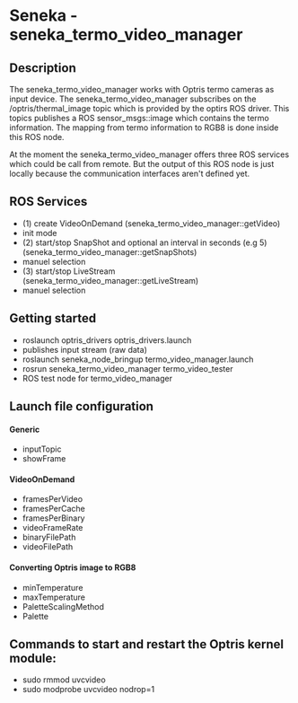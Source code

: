 Seneka - seneka_termo_video_manager
======

## Description
The seneka_termo_video_manager works with Optris termo cameras as input device. 
The seneka_termo_video_manager subscribes on the /optris/thermal_image topic which is provided by the optirs ROS driver. 
This topics publishes a ROS sensor_msgs::image which contains the termo information. The mapping from termo information to RGB8 is done inside this ROS node.

At the moment the seneka_termo_video_manager offers three ROS services which could be call from remote. But the output of this ROS node is just locally because the communication interfaces aren't defined yet. 

## ROS Services 
- (1) create VideoOnDemand (seneka_termo_video_manager::getVideo) 
 - init mode 
- (2) start/stop SnapShot and optional an interval in seconds (e.g 5) (seneka_termo_video_manager::getSnapShots)
 - manuel selection 
- (3) start/stop LiveStream (seneka_termo_video_manager::getLiveStream)
 - manuel selection 

## Getting started
- roslaunch optris_drivers optris_drivers.launch 
 - publishes input stream (raw data)
- roslaunch seneka_node_bringup termo_video_manager.launch
- rosrun seneka_termo_video_manager termo_video_tester
 - ROS test node for termo_video_manager

## Launch file configuration

#### Generic
- inputTopic
- showFrame

#### VideoOnDemand
- framesPerVideo
- framesPerCache
- framesPerBinary
- videoFrameRate
- binaryFilePath
- videoFilePath

#### Converting Optris image to RGB8
- minTemperature
- maxTemperature
- PaletteScalingMethod
- Palette

## Commands to start and restart the Optris kernel module:
- sudo rmmod uvcvideo
- sudo modprobe uvcvideo nodrop=1
